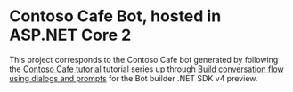 ﻿# Contoso Cafe Bot, hosted in ASP.NET Core 2

This project corresponds to the Contoso Cafe bot generated by following the
[Contoso Cafe tutorial](https://docs.microsoft.com/en-us/azure/bot-service/bot-builder-tutorial-plan-chatdown?view=azure-bot-service-4.0)
tutorial series up through
[Build conversation flow using dialogs and prompts](https://docs.microsoft.com/en-us/azure/bot-service/bot-builder-tutorial-dialog?view=azure-bot-service-4.0)
for the Bot builder .NET SDK v4 preview.
